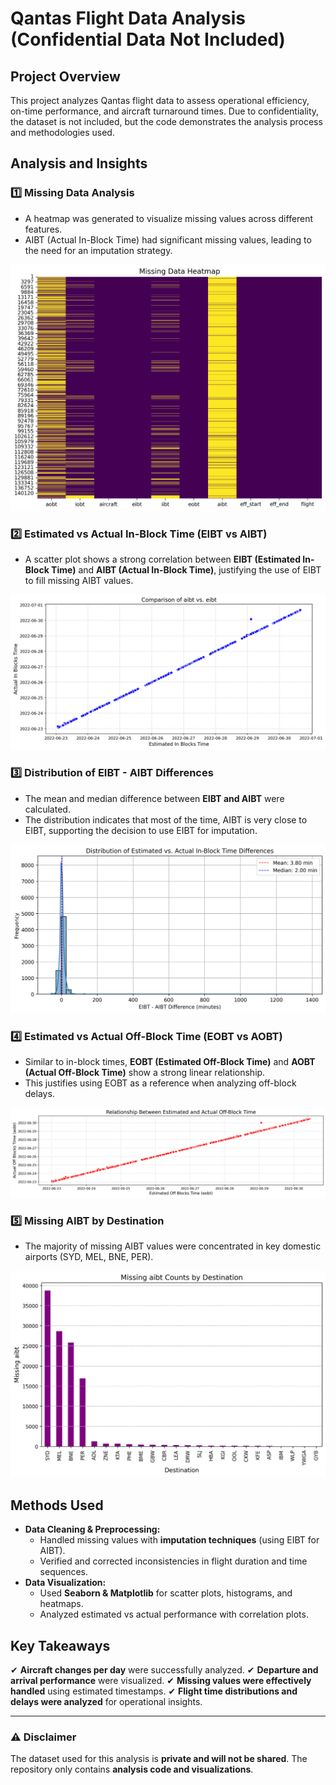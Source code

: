 # Qantas Flight Data Analysis (Confidential Data Not Included)

## Project Overview
This project analyzes Qantas flight data to assess operational efficiency, on-time performance, and aircraft turnaround times. Due to confidentiality, the dataset is not included, but the code demonstrates the analysis process and methodologies used.

## Analysis and Insights
### 1️⃣ Missing Data Analysis
- A heatmap was generated to visualize missing values across different features.
- AIBT (Actual In-Block Time) had significant missing values, leading to the need for an imputation strategy.

![Missing Data Heatmap](images/missing_data.png)

### 2️⃣ Estimated vs Actual In-Block Time (EIBT vs AIBT)
- A scatter plot shows a strong correlation between **EIBT (Estimated In-Block Time)** and **AIBT (Actual In-Block Time)**, justifying the use of EIBT to fill missing AIBT values.

![AIBT vs EIBT](images/aibt_vs_eibt.png)

### 3️⃣ Distribution of EIBT - AIBT Differences
- The mean and median difference between **EIBT and AIBT** were calculated.
- The distribution indicates that most of the time, AIBT is very close to EIBT, supporting the decision to use EIBT for imputation.

![EIBT - AIBT Differences](images/differences.png)

### 4️⃣ Estimated vs Actual Off-Block Time (EOBT vs AOBT)
- Similar to in-block times, **EOBT (Estimated Off-Block Time)** and **AOBT (Actual Off-Block Time)** show a strong linear relationship.
- This justifies using EOBT as a reference when analyzing off-block delays.

![EOBT vs AOBT](images/eobt-aobt.png)

### 5️⃣ Missing AIBT by Destination
- The majority of missing AIBT values were concentrated in key domestic airports (SYD, MEL, BNE, PER).

![Missing AIBT by Destination](images/missing_aib_dest.png)

## Methods Used
- **Data Cleaning & Preprocessing:**
  - Handled missing values with **imputation techniques** (using EIBT for AIBT).
  - Verified and corrected inconsistencies in flight duration and time sequences.
- **Data Visualization:**
  - Used **Seaborn & Matplotlib** for scatter plots, histograms, and heatmaps.
  - Analyzed estimated vs actual performance with correlation plots.

## Key Takeaways
✔ **Aircraft changes per day** were successfully analyzed.
✔ **Departure and arrival performance** were visualized.
✔ **Missing values were effectively handled** using estimated timestamps.
✔ **Flight time distributions and delays were analyzed** for operational insights.


---
### ⚠ Disclaimer
The dataset used for this analysis is **private and will not be shared**. The repository only contains **analysis code and visualizations**.